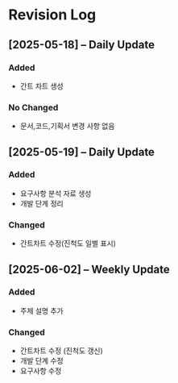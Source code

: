 # Revision Log

## [2025-05-18] – Daily Update

### Added
  -  간트 차트 생성

### No Changed
  - 문서,코드,기획서 변경 사항 없음


## [2025-05-19] – Daily Update

### Added
  - 요구사항 분석 자료 생성
  - 개발 단계 정리

### Changed
- 간트차트 수정(진척도 일별 표시)


## [2025-06-02] – Weekly Update

### Added
- 주제 설명 추가

### Changed
- 간트차트 수정 (진척도 갱신)
- 개발 단계 수정 
- 요구사항 수정
  
